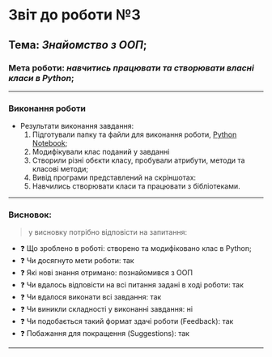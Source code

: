 # Звіт до роботи №3
## Тема: _Знайомство з ООП_;
### Мета роботи: _навчитись працювати та створювати власні класи в Python_;

---
### Виконання роботи
- Результати виконання завдання:
    1. Підготували папку та файли для виконання роботи, [Python Notebook](clas.ipynb);
    1. Модифікували клас поданий у завданні
    1. Створили різні обєкти класу, пробували атрибути, методи та класові методи;
    1. Вивід програми представлений на скріншотах:  
    1. Навчились створювати класи та працювати з бібліотеками.

---
### Висновок: 
> у висновку потрібно відповісти на запитання:

- :question: Що зроблено в роботі: створено та модифіковано клас в Python;
- :question: Чи досягнуто мети роботи: так
- :question: Які нові знання отримано: познайомився з ООП
- :question: Чи вдалось відповісти на всі питання задані в ході роботи: так
- :question: Чи вдалося виконати всі завдання: так
- :question: Чи виникли складності у виконанні завдання: ні
- :question: Чи подобається такий формат здачі роботи (Feedback): так
- :question: Побажання для покращення (Suggestions): так

---
